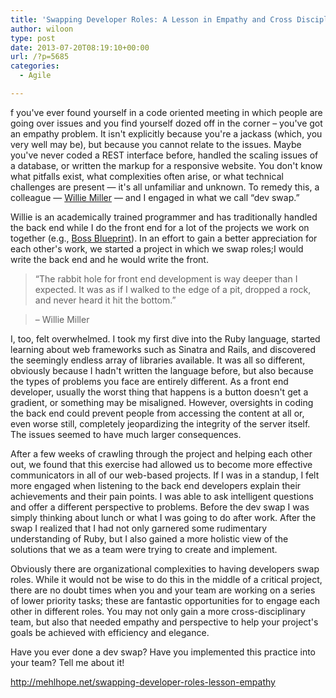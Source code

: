 ```yaml
---
title: 'Swapping Developer Roles: A Lesson in Empathy and Cross Disciplinary Work'
author: wiloon
type: post
date: 2013-07-20T08:19:10+00:00
url: /?p=5685
categories:
  - Agile

---
```

f you've ever found yourself in a code oriented meeting in which people are going over issues and you find yourself dozed off in the corner – you've got an empathy problem. It isn't explicitly because you're a jackass (which, you very well may be), but because you cannot relate to the issues. Maybe you've never coded a REST interface before, handled the scaling issues of a database, or written the markup for a responsive website. You don't know what pitfalls exist, what complexities often arise, or what technical challenges are present — it's all unfamiliar and unknown. To remedy this, a colleague — <a title="Willie Miller" href="http://w.illiemiller.com/" target="_blank">Willie Miller</a> — and I engaged in what we call “dev swap.”

Willie is an academically trained programmer and has traditionally handled the back end while I do the front end for a lot of the projects we work on together (e.g., <a title="Boss Blueprint" href="http://beta.bossblueprint.com/" target="_blank">Boss Blueprint</a>). In an effort to gain a better appreciation for each other's work, we started a project in which we swap roles;I would write the back end and he would write the front.

> “The rabbit hole for front end development is way deeper than I expected. It was as if I walked to the edge of a pit, dropped a rock, and never heard it hit the bottom.”
  
> – Willie Miller

I, too, felt overwhelmed. I took my first dive into the Ruby language, started learning about web frameworks such as Sinatra and Rails, and discovered the seemingly endless array of libraries available. It was all so different, obviously because I hadn't written the language before, but also because the types of problems you face are entirely different. As a front end developer, usually the worst thing that happens is a button doesn't get a gradient, or something may be misaligned. However, oversights in coding the back end could prevent people from accessing the content at all or, even worse still, completely jeopardizing the integrity of the server itself. The issues seemed to have much larger consequences.

After a few weeks of crawling through the project and helping each other out, we found that this exercise had allowed us to become more effective communicators in all of our web-based projects. If I was in a standup, I felt more engaged when listening to the back end developers explain their achievements and their pain points. I was able to ask intelligent questions and offer a different perspective to problems. Before the dev swap I was simply thinking about lunch or what I was going to do after work. After the swap I realized that I had not only garnered some rudimentary understanding of Ruby, but I also gained a more holistic view of the solutions that we as a team were trying to create and implement.

Obviously there are organizational complexities to having developers swap roles. While it would not be wise to do this in the middle of a critical project, there are no doubt times when you and your team are working on a series of lower priority tasks; these are fantastic opportunities for to engage each other in different roles. You may not only gain a more cross-disciplinary team, but also that needed empathy and perspective to help your project's goals be achieved with efficiency and elegance.

Have you ever done a dev swap? Have you implemented this practice into your team? Tell me about it!



<http://mehlhope.net/swapping-developer-roles-lesson-empathy>